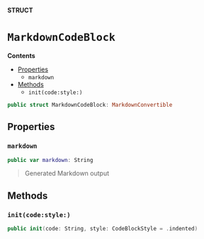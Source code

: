 **STRUCT**

# `MarkdownCodeBlock`

**Contents**

- [Properties](#properties)
  - `markdown`
- [Methods](#methods)
  - `init(code:style:)`

```swift
public struct MarkdownCodeBlock: MarkdownConvertible
```

## Properties
### `markdown`

```swift
public var markdown: String
```

> Generated Markdown output

## Methods
### `init(code:style:)`

```swift
public init(code: String, style: CodeBlockStyle = .indented)
```
